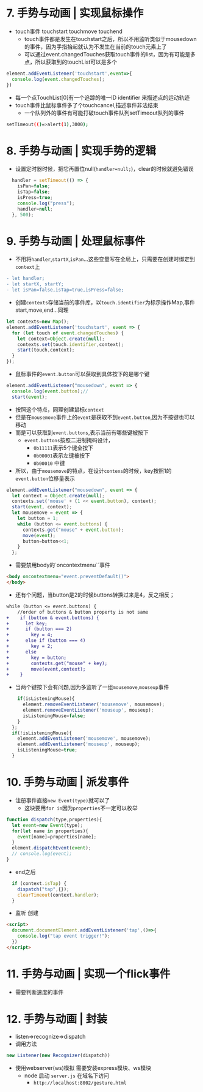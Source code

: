 # 7. 手势与动画 | 实现鼠标操作
- touch事件 touchstart touchmove touchend
  - touch事件都是发生在touchstart之后，所以不用监听类似于mousedown的事件，因为手指抬起就认为不发生在当前的touch元素上了
  - 可以通过event.changedTouches获取touch事件的list，因为有可能是多点，所以获取到的touchList可以是多个
```js
element.addEventListener('touchstart',event=>{
  console.log(event.changedTouches);
})
```
  - 每一个点TouchList[0]有一个追踪的唯一ID identifier 来描述点的运动轨迹
  - touch事件比鼠标事件多了个touchcancel,描述事件非法结束
    - 一个队列外的事件有可能打破touch事件队列setTimeout队列的事件
```bash
setTimeout(()=>alert(1),3000);
```
# 8. 手势与动画 | 实现手势的逻辑
- 设置定时器时候，把它再置位null(`handler=null;`)，clear的时候就避免错误
```js
  handler = setTimeout(() => {
    isPan=false;
    isTap=false;
    isPress=true;  
    console.log("press");
    handler=null;
  }, 500);

```
# 9. 手势与动画 | 处理鼠标事件
- 不用将`handler`,`startX`,`isPan`...这些变量写在全局上，只需要在创建时绑定到`context`上
```diff
- let handler;
- let startX, startY;
- let isPan=false,isTap=true,isPress=false;
```
- 创建`contexts`存储当前的事件库，以`touch.identifier`为标示操作Map,事件start,move,end...同理
```js
let contexts=new Map();
element.addEventListener('touchstart', event => {
  for (let touch of event.changedTouches) {
    let context=Object.create(null);
    contexts.set(touch.identifier,context);
    start(touch,context);
  }
});
```
- 鼠标事件的`event.button`可以获取到具体按下的是哪个键
```js
element.addEventListener("mousedown", event => {
  console.log(event.button);//
  start(event);
```
- 按照这个特点，同理创建鼠标`context`
- 但是在`mousemove`事件上的`event`是获取不到`event.button`,因为不按键也可以移动
- 而是可以获取到`event.buttons`,表示当前有哪些键被按下
  - `event.buttons`按照二进制掩码设计，
    - `0b11111`表示5个键全按下
    - `0b00001`表示左键被按下
    - `0b00010`   中键
- 所以，由于`mousemove`的特点，在设计`contexs`的时候，key按照1的`event.button`位移量表示
```js
element.addEventListener("mousedown", event => {
  let context = Object.create(null);
  contexts.set('mouse' + (1 << event.button), context);
  start(event, context);
  let mousemove = event => {
    let button = 1;
    while (button <= event.buttons) {
      contexts.get("mouse" + event.button);
      move(event);
      button=button<<1;
    }
  };
```
- 需要禁用body的`oncontextmenu``事件
```html
<body oncontextmenu="event.preventDefault()">
</body>
```
- 还有个问题，当button是2的时候buttons转换过来是4，反之相反；
```diff
while (button <= event.buttons) {
    //order of buttons & button property is not same
+    if (button & event.buttons) {
+      let key;
+      if (button === 2)
+        key = 4;
+      else if (button === 4)
+        key = 2;
+      else
+        key = button;
+        contexts.get("mouse" + key);
+        move(event,context);
+    }
```
- 当两个键按下会有问题,因为多监听了一组`mousemove`,`mouseup`事件
```js
    if(isListeningMouse){
      element.removeEventListener('mousemove', mousemove);
      element.removeEventListener('mouseup', mouseup);
      isListeningMouse=false;
    }
  };
  if(!isListeningMouse){
    element.addEventListener('mousemove', mousemove);
    element.addEventListener('mouseup', mouseup);
    isListeningMouse=true;
  }
```
# 10. 手势与动画 | 派发事件
- 注册事件直接`new Event(type)`就可以了
  - 这块要用`for in`因为`properties`不一定可以枚举
```js
function dispatch(type,properties){
  let event=new Event(type);
  for(let name in properties){
    event[name]=properties[name];
  }
  element.dispatchEvent(event);
  // console.log(event);
}
```
  - end之后
```js
  if (context.isTap) {
    dispatch("tap",{});
    clearTimeout(context.handler);
  }
```
- 监听 创建
```html
<script>
  document.documentElement.addEventListener('tap',()=>{
    console.log("tap event trigger!");
  })
</script>
```
# 11. 手势与动画 | 实现一个flick事件
- 需要判断速度的事件

# 12. 手势与动画 | 封装
- listen=>recognize=>dispatch
- 调用方法
```js
new Listener(new Recognizer(dispatch))
```

- 使用webserver(ws)模拟 需要安装express模块、ws模块
  - node 启动 `server.js`  在域名下访问
    - `http://localhost:8002/gesture.html`